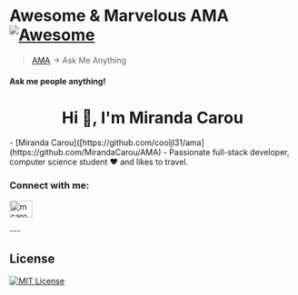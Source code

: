 # Awesome & Marvelous AMA [![Awesome](https://awesome.re/badge.svg)](https://awesome.re)

> [AMA](https://en.wikipedia.org/wiki/R/IAmA) → Ask Me Anything

#### Ask me people anything!
<h1 align="center">Hi 👋, I'm Miranda Carou</h1>
- [Miranda Carou]([https://github.com/cooljl31/ama](https://github.com/MirandaCarou/AMA) - Passionate full-stack developer, computer science student ❤️ and likes to travel.

<h3 align="left">Connect with me:</h3>
<p align="left">
<a href="https://linkedin.com/in/mcarou" target="blank"><img align="center" src="https://raw.githubusercontent.com/rahuldkjain/github-profile-readme-generator/master/src/images/icons/Social/linked-in-alt.svg" alt="mcarou" height="30" width="40" /></a>
</p>
---

## License

[![MIT License](https://img.shields.io/badge/License-MIT-green.svg)](https://choosealicense.com/licenses/mit/)
